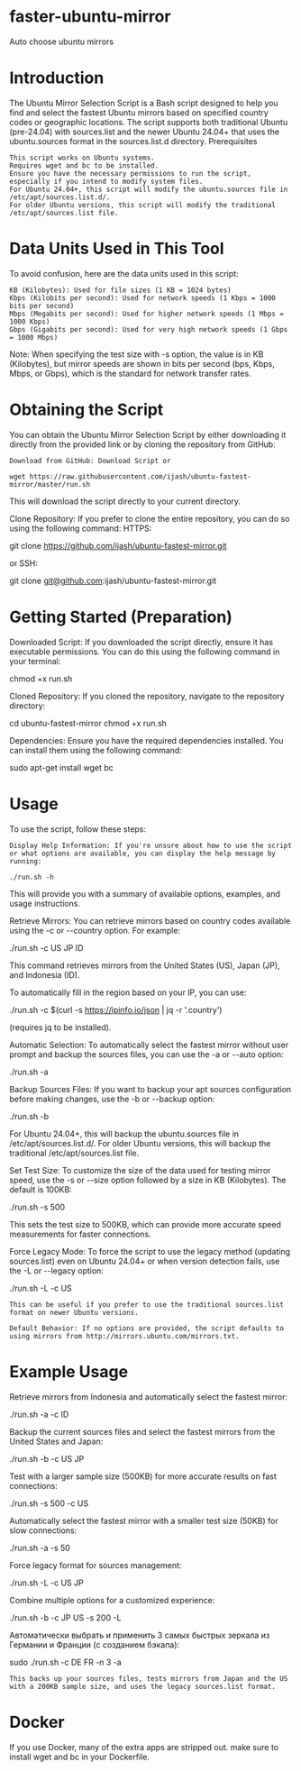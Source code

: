 # faster-ubuntu-mirror
Auto choose ubuntu mirrors

# Introduction

The Ubuntu Mirror Selection Script is a Bash script designed to help you find and select the fastest Ubuntu mirrors based on specified country codes or geographic locations. The script supports both traditional Ubuntu (pre-24.04) with sources.list and the newer Ubuntu 24.04+ that uses the ubuntu.sources format in the sources.list.d directory.
Prerequisites

    This script works on Ubuntu systems.
    Requires wget and bc to be installed.
    Ensure you have the necessary permissions to run the script, especially if you intend to modify system files.
    For Ubuntu 24.04+, this script will modify the ubuntu.sources file in /etc/apt/sources.list.d/.
    For older Ubuntu versions, this script will modify the traditional /etc/apt/sources.list file.

# Data Units Used in This Tool

To avoid confusion, here are the data units used in this script:

    KB (Kilobytes): Used for file sizes (1 KB = 1024 bytes)
    Kbps (Kilobits per second): Used for network speeds (1 Kbps = 1000 bits per second)
    Mbps (Megabits per second): Used for higher network speeds (1 Mbps = 1000 Kbps)
    Gbps (Gigabits per second): Used for very high network speeds (1 Gbps = 1000 Mbps)

Note: When specifying the test size with -s option, the value is in KB (Kilobytes), but mirror speeds are shown in bits per second (bps, Kbps, Mbps, or Gbps), which is the standard for network transfer rates.
# Obtaining the Script

You can obtain the Ubuntu Mirror Selection Script by either downloading it directly from the provided link or by cloning the repository from GitHub:

    Download from GitHub: Download Script or

    wget https://raw.githubusercontent.com/ijash/ubuntu-fastest-mirror/master/run.sh

This will download the script directly to your current directory.

Clone Repository: If you prefer to clone the entire repository, you can do so using the following command:
HTTPS:

git clone https://github.com/ijash/ubuntu-fastest-mirror.git

or SSH:

git clone git@github.com:ijash/ubuntu-fastest-mirror.git

# Getting Started (Preparation)

Downloaded Script: If you downloaded the script directly, ensure it has executable permissions. You can do this using the following command in your terminal:

chmod +x run.sh

Cloned Repository: If you cloned the repository, navigate to the repository directory:

cd ubuntu-fastest-mirror
chmod +x run.sh

Dependencies: Ensure you have the required dependencies installed. You can install them using the following command:

sudo apt-get install wget bc

# Usage

To use the script, follow these steps:

    Display Help Information: If you're unsure about how to use the script or what options are available, you can display the help message by running:

    ./run.sh -h

This will provide you with a summary of available options, examples, and usage instructions.

Retrieve Mirrors: You can retrieve mirrors based on country codes available using the -c or --country option. For example:

./run.sh -c US JP ID

This command retrieves mirrors from the United States (US), Japan (JP), and Indonesia (ID).

To automatically fill in the region based on your IP, you can use:

./run.sh -c $(curl -s https://ipinfo.io/json | jq -r '.country')

(requires jq to be installed).

Automatic Selection: To automatically select the fastest mirror without user prompt and backup the sources files, you can use the -a or --auto option:

./run.sh -a

Backup Sources Files: If you want to backup your apt sources configuration before making changes, use the -b or --backup option:

./run.sh -b

For Ubuntu 24.04+, this will backup the ubuntu.sources file in /etc/apt/sources.list.d/. For older Ubuntu versions, this will backup the traditional /etc/apt/sources.list file.

Set Test Size: To customize the size of the data used for testing mirror speed, use the -s or --size option followed by a size in KB (Kilobytes). The default is 100KB:

./run.sh -s 500

This sets the test size to 500KB, which can provide more accurate speed measurements for faster connections.

Force Legacy Mode: To force the script to use the legacy method (updating sources.list) even on Ubuntu 24.04+ or when version detection fails, use the -L or --legacy option:

./run.sh -L -c US

    This can be useful if you prefer to use the traditional sources.list format on newer Ubuntu versions.

    Default Behavior: If no options are provided, the script defaults to using mirrors from http://mirrors.ubuntu.com/mirrors.txt.

# Example Usage

Retrieve mirrors from Indonesia and automatically select the fastest mirror:

./run.sh -a -c ID

Backup the current sources files and select the fastest mirrors from the United States and Japan:

./run.sh -b -c US JP

Test with a larger sample size (500KB) for more accurate results on fast connections:

./run.sh -s 500 -c US

Automatically select the fastest mirror with a smaller test size (50KB) for slow connections:

./run.sh -a -s 50

Force legacy format for sources management:

./run.sh -L -c US JP

Combine multiple options for a customized experience:

./run.sh -b -c JP US -s 200 -L

Автоматически выбрать и применить 3 самых быстрых зеркала из Германии и Франции (с созданием бэкапа):
      
sudo ./run.sh -c DE FR -n 3 -a

    This backs up your sources files, tests mirrors from Japan and the US with a 200KB sample size, and uses the legacy sources.list format.

# Docker
If you use Docker, many of the extra apps are stripped out. make sure to install wget and bc in your Dockerfile.

